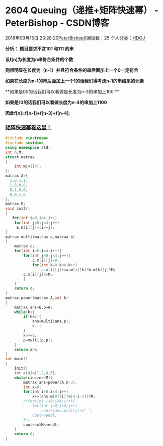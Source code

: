 # 2604 Queuing（递推+矩阵快速幂） - PeterBishop - CSDN博客





2018年09月15日 23:28:20[PeterBishop0](https://me.csdn.net/qq_40061421)阅读数：25
个人分类：[HDOJ](https://blog.csdn.net/qq_40061421/article/category/7502192)









**分析： 题目要求不含101 和111 的串**

**设f[n]为长度为n串符合条件的个数**

**则很明显在长度为（n-1）并且符合条件的串后面加上一个0一定符合**

**如果在长度为n-1的串后面加上一个1的话我们得考虑n-1的串结尾的元素**

**如果是00的话我们可以看做是长度为n-3的串加上100 **

**如果是10的话我们可以看做长度为n-4的串加上1100**

**因此f[n]=f[n-1]+f[n-3]+f[n-4];**

### [矩阵快速幂看这里！](https://blog.csdn.net/qq_40061421/article/details/82625338)

```cpp
#include <iostream>
#include <cstdio>
using namespace std;
int n,M;
struct matrax
{
    int m[4][4];
};
matrax A={
  1,0,1,1,
  1,0,0,0,
  0,1,0,0,
  0,0,1,0
};
matrax E;
void init()
{
   for(int i=0;i<4;i++)
    for(int j=0;j<4;j++)
     E.m[i][j]=(i==j);
}
matrax multi(matrax a,matrax b)
{
    matrax c;
    for(int i=0;i<4;i++){
        for(int j=0;j<4;j++){
            c.m[i][j]=0;
            for(int k=0;k<4;k++)
                c.m[i][j]+=a.m[i][k]*b.m[k][j]%M;
        c.m[i][j]%=M;
        }
    }
    return c;
}
matrax power(matrax A,int k)
{
    matrax ans=E,p=A;
    while(k){
        if(k&1){
            ans=multi(ans,p);
            k--;
        }
        k>>=1;
        p=multi(p,p);
    }
    return ans;
}
int main()
{
    init();
    int a[4]={1,2,4,6};
    while(cin>>n>>M){
        matrax ans=power(A,n-3);
        int x=0;
        for(int i=0;i<4;i++)
            x+=(ans.m[0][i]*a[4-i-1])%M;
        /*for(int i=0;i<4;i++){
            for(int j=0;j<4;j++)
                cout<<ans.m[i][j]<<" ";
            cout<<endl;
        }*/
        cout<<x%M<<endl;
    }
    return 0;
}
```





